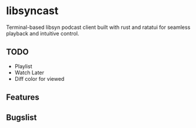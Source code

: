 # libsyncast
Terminal-based libsyn podcast client built with rust and ratatui for seamless playback and intuitive control.

## TODO

- Playlist
- Watch Later
- Diff color for viewed

## Features

## Bugslist
